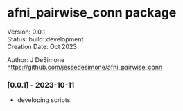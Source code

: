 afni_pairwise_conn package
==========
Version: 0.0.1 <br/>
Status: build::development <br/>
Creation Date: Oct 2023 <br/>

Author: J DeSimone <br/>
https://github.com/jessedesimone/afni_pairwise_conn

### [0.0.1] - 2023-10-11
- developing scripts